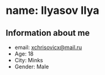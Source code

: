 # name: Ilyasov Ilya

## Information about me
* email: xchrisovicx@mail.ru
 * Age: 18
 * City: Minks
 * Gender: Male